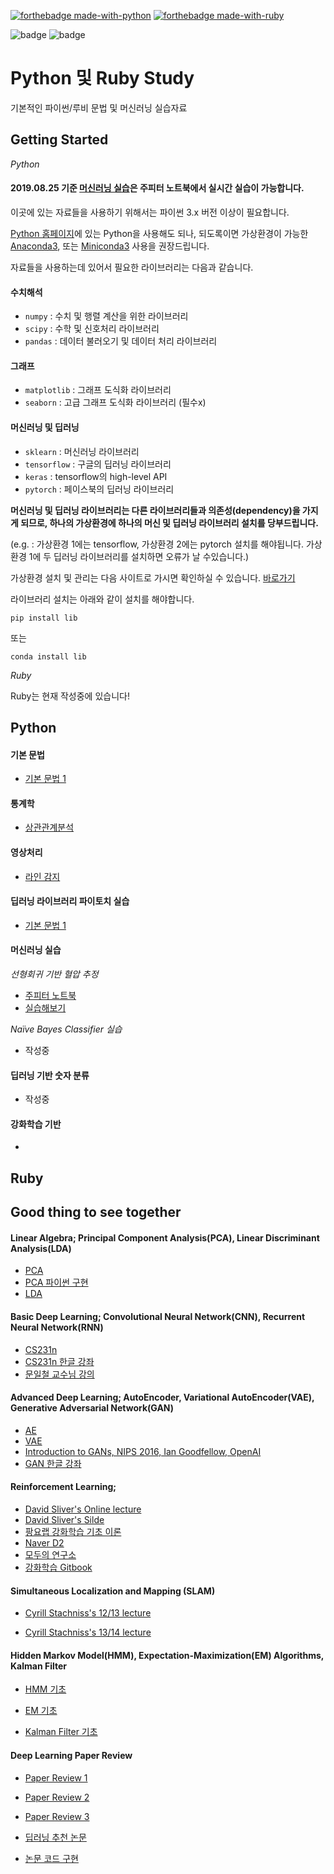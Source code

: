 [![forthebadge made-with-python](http://ForTheBadge.com/images/badges/made-with-python.svg)](https://www.python.org/)
[![forthebadge made-with-ruby](https://forthebadge.com/images/badges/made-with-ruby.svg)](https://www.ruby-lang.org/) 


![badge](https://img.shields.io/github/commit-activity/w/Kaintels/rubyPy-study?style=flat) ![badge](https://img.shields.io/badge/launch-binder-579aca.svg?style=flat)




# Python 및 Ruby Study

기본적인 파이썬/루비 문법 및 머신러닝 실습자료

## Getting Started

*Python*



#### 2019.08.25 기준 [머신러닝 실습](#머신러닝-실습)은 주피터 노트북에서 실시간 실습이 가능합니다. 

이곳에 있는 자료들을 사용하기 위해서는 파이썬 3.x 버전 이상이 필요합니다.

[Python 홈페이지](https://www.python.org/)에 있는 Python을 사용해도 되나, 되도록이면 가상환경이 가능한 [Anaconda3](https://www.anaconda.com/), 또는 [Miniconda3](https://docs.conda.io/en/latest/miniconda.html) 사용을 권장드립니다.

자료들을 사용하는데 있어서 필요한 라이브러리는 다음과 같습니다.

#### 수치해석

- `numpy` : 수치 및 행렬 계산을 위한 라이브러리
- `scipy` : 수학 및 신호처리 라이브러리
- `pandas` : 데이터 불러오기 및 데이터 처리 라이브러리

#### 그래프

- `matplotlib` : 그래프 도식화 라이브러리
- `seaborn` : 고급 그래프 도식화 라이브러리 (필수x)

#### 머신러닝 및 딥러닝

- `sklearn` : 머신러닝 라이브러리
- `tensorflow` : 구글의 딥러닝 라이브러리
- `keras` : tensorflow의 high-level API
- `pytorch` : 페이스북의 딥러닝 라이브러리

**머신러닝 및 딥러닝 라이브러리는 다른 라이브러리들과 의존성(dependency)을 가지게 되므로, 하나의 가상환경에 하나의 머신 및 딥러닝 라이브러리 설치를 당부드립니다.**

(e.g. : 가상환경 1에는 tensorflow, 가상환경 2에는 pytorch 설치를 해야됩니다. 가상환경 1에 두 딥러닝 라이브러리를 설치하면 오류가 날 수있습니다.)

가상환경 설치 및 관리는 다음 사이트로 가시면 확인하실 수 있습니다. [바로가기](https://niceman.tistory.com/85)

라이브러리 설치는 아래와 같이 설치를 해야합니다.

```
pip install lib
```
또는
```
conda install lib
```



*Ruby*

Ruby는 현재 작성중에 있습니다!

## Python

#### 기본 문법

* [기본 문법 1](https://github.com/Kaintels/rubyPy-study/tree/master/Python3/grammer)

#### 통계학

- [상관관계분석](https://github.com/Kaintels/rubyPy-study/tree/master/Python3/statistics)	

#### 영상처리

- [라인 감지](https://github.com/Kaintels/rubyPy-study/tree/master/Python3/opencv)

#### 딥러닝 라이브러리 파이토치 실습

- [기본 문법 1](https://github.com/Kaintels/rubyPy-study/tree/master/Python3/pytorch)

#### 머신러닝 실습

*선형회귀 기반 혈압 추정*

- [주피터 노트북](https://nbviewer.jupyter.org/github/Kaintels/rubyPy-study/blob/master/Python3/BP_estimation/Py_practice.ipynb)
- [실습해보기](https://mybinder.org/v2/gh/Kaintels/rubyPy-study/master?filepath=Python3/BP_estimation/Py_practice.ipynb)

*Naïve Bayes Classifier 실습*

- 작성중

#### 딥러닝 기반 숫자 분류

- 작성중

#### 강화학습 기반

- 

## Ruby



## Good thing to see together

#### Linear Algebra; Principal Component Analysis(PCA), Linear Discriminant Analysis(LDA)

- [PCA](https://www.youtube.com/watch?v=FhQm2Tc8Kic)
- [PCA 파이썬 구현](https://www.youtube.com/watch?v=DUJ2vwjRQag)
- [LDA](https://www.youtube.com/watch?v=p8Fqt2Qxqro)

#### Basic Deep Learning; Convolutional Neural Network(CNN), Recurrent Neural Network(RNN)

- [CS231n](http://cs231n.stanford.edu/)
- [CS231n 한글 강좌](https://www.youtube.com/watch?v=3QjGtOlIiVI&list=PL1Kb3QTCLIVtyOuMgyVgT-OeW0PYXl3j5)
- [문일철 교수님 강의](http://seslab.kaist.ac.kr/xe2/index.php?mid=page_GBex27)

#### Advanced Deep Learning; AutoEncoder, Variational AutoEncoder(VAE), Generative Adversarial Network(GAN)

- [AE](https://www.youtube.com/watch?v=YxtzQbe2UaE)
- [VAE](https://www.youtube.com/watch?v=0ywpBuWXXWo)
- [Introduction to GANs, NIPS 2016, Ian Goodfellow, OpenAI](https://www.youtube.com/watch?v=9JpdAg6uMXs)
- [GAN 한글 강좌](https://www.youtube.com/watch?v=52r9F05wAl4)

#### Reinforcement Learning;

- [David Sliver's Online lecture](https://www.youtube.com/watch?v=2pWv7GOvuf0&list=PLqYmG7hTraZDM-OYHWgPebj2MfCFzFObQ)
- [David Sliver's Silde](http://www0.cs.ucl.ac.uk/staff/d.silver/web/Teaching.html)
- [팡요랩 강화학습 기초 이론](https://www.youtube.com/watch?v=wYgyiCEkwC8&list=PLpRS2w0xWHTcTZyyX8LMmtbcMXpd3s4TU)
- [Naver D2](https://www.youtube.com/watch?v=soZXAH3leeQ&list=PLsFtzQAC8dDetav3jSCKB_MXwvUn7yfJS)
- [모두의 연구소](http://www.modulabs.co.kr/RL_library/2136)
- [강화학습 Gitbook](https://dnddnjs.gitbooks.io/rl/content/reinforcement_learning.html)

#### Simultaneous Localization and Mapping (SLAM)

- [Cyrill Stachniss's 12/13 lecture](https://www.youtube.com/watch?v=V9qQc5X7O0k&list=PLgnQpQtFTOGQECnBvZSV61oxTrkPut-nc)

- [Cyrill Stachniss's 13/14 lecture](https://www.youtube.com/watch?v=U6vr3iNrwRA&list=PLgnQpQtFTOGQrZ4O5QzbIHgl3b1JHimN_)

#### Hidden Markov Model(HMM), Expectation-Maximization(EM) Algorithms, Kalman Filter

- [HMM 기초](https://www.youtube.com/watch?v=MoH4lcbBakA)

- [EM 기초](https://www.youtube.com/watch?v=U99A8myCwfE)

- [Kalman Filter 기초](https://www.youtube.com/watch?v=Ist-Cs0ZxPc)

#### Deep Learning Paper Review

- [Paper Review 1](https://www.youtube.com/watch?v=L3hz57whyNw&list=PL0oFI08O71gKjGhaWctTPvvM7_cVzsAtK)

- [Paper Review 2](https://www.youtube.com/watch?v=myBzJ0cnHBk)

- [Paper Review 3](https://www.youtube.com/watch?v=Pu_oggjuNxc)

- [딥러닝 추천 논문](http://deeplearningstudy.github.io/doc_deeplearning_paper.html)

- [논문 코드 구현](https://paperswithcode.com/)

